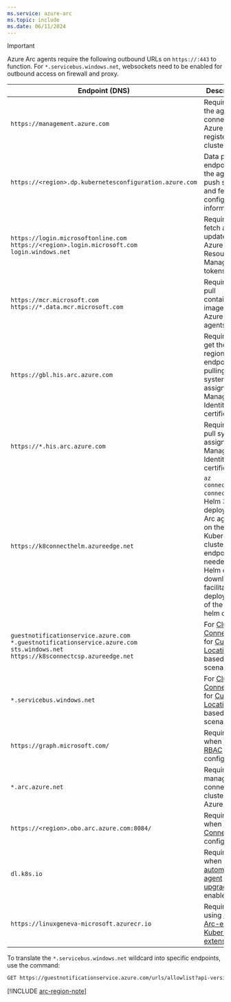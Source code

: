 ```yaml
---
ms.service: azure-arc
ms.topic: include
ms.date: 06/11/2024
---
```


> [!IMPORTANT]
> Azure Arc agents require the following outbound URLs on `https://:443` to function.
> For `*.servicebus.windows.net`, websockets need to be enabled for outbound access on firewall and proxy.

| Endpoint (DNS) | Description |
| ----------------- | ------------- |
| `https://management.azure.com` | Required for the agent to connect to Azure and register the cluster. |
| `https://<region>.dp.kubernetesconfiguration.azure.com` | Data plane endpoint for the agent to push status and fetch configuration information. |
| `https://login.microsoftonline.com`<br/>`https://<region>.login.microsoft.com`<br/>`login.windows.net`| Required to fetch and update Azure Resource Manager tokens. |
| `https://mcr.microsoft.com`<br/>`https://*.data.mcr.microsoft.com` | Required to pull container images for Azure Arc agents.        |
| `https://gbl.his.arc.azure.com` |  Required to get the regional endpoint for pulling system-assigned Managed Identity certificates. |
| `https://*.his.arc.azure.com` |  Required to pull system-assigned Managed Identity certificates. |
|`https://k8connecthelm.azureedge.net` | `az connectedk8s connect` uses Helm 3 to deploy Azure Arc agents on the Kubernetes cluster. This endpoint is needed for Helm client download to facilitate deployment of the agent helm chart. |
|`guestnotificationservice.azure.com`<br/>`*.guestnotificationservice.azure.com`<br/>`sts.windows.net`<br/>`https://k8sconnectcsp.azureedge.net` | For [Cluster Connect](../cluster-connect.md) and for [Custom Location](../custom-locations.md) based scenarios. |
|`*.servicebus.windows.net` | For [Cluster Connect](../cluster-connect.md) and for [Custom Location](../custom-locations.md) based scenarios. |
|`https://graph.microsoft.com/` | Required when [Azure RBAC](../azure-rbac.md) is configured. |
| `*.arc.azure.net`| Required to manage connected clusters in Azure portal. |
|`https://<region>.obo.arc.azure.com:8084/` | Required when [Cluster Connect](../cluster-connect.md) is configured. |
|`dl.k8s.io`| Required when [automatic agent upgrade](../agent-upgrade.md#toggle-automatic-upgrade-on-or-off-when-connecting-a-cluster-to-azure-arc) is enabled. |
| `https://linuxgeneva-microsoft.azurecr.io` | Required if using [Azure Arc-enabled Kubernetes extensions](../conceptual-extensions.md).

To translate the `*.servicebus.windows.net` wildcard into specific endpoints, use the command:

```rest
GET https://guestnotificationservice.azure.com/urls/allowlist?api-version=2020-01-01&location=<region>
```

[!INCLUDE [arc-region-note](../../includes/arc-region-note.md)]
